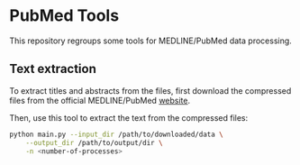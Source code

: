 # PubMed Tools

This repository regroups some tools for MEDLINE/PubMed data processing.

## Text extraction

To extract titles and abstracts from the files, first download the compressed files from 
the official MEDLINE/PubMed [website](https://www.nlm.nih.gov/databases/download/pubmed_medline.html).

Then, use this tool to extract the text from the compressed files:

```bash
python main.py --input_dir /path/to/downloaded/data \
    --output_dir /path/to/output/dir \
    -n <number-of-processes>
```
